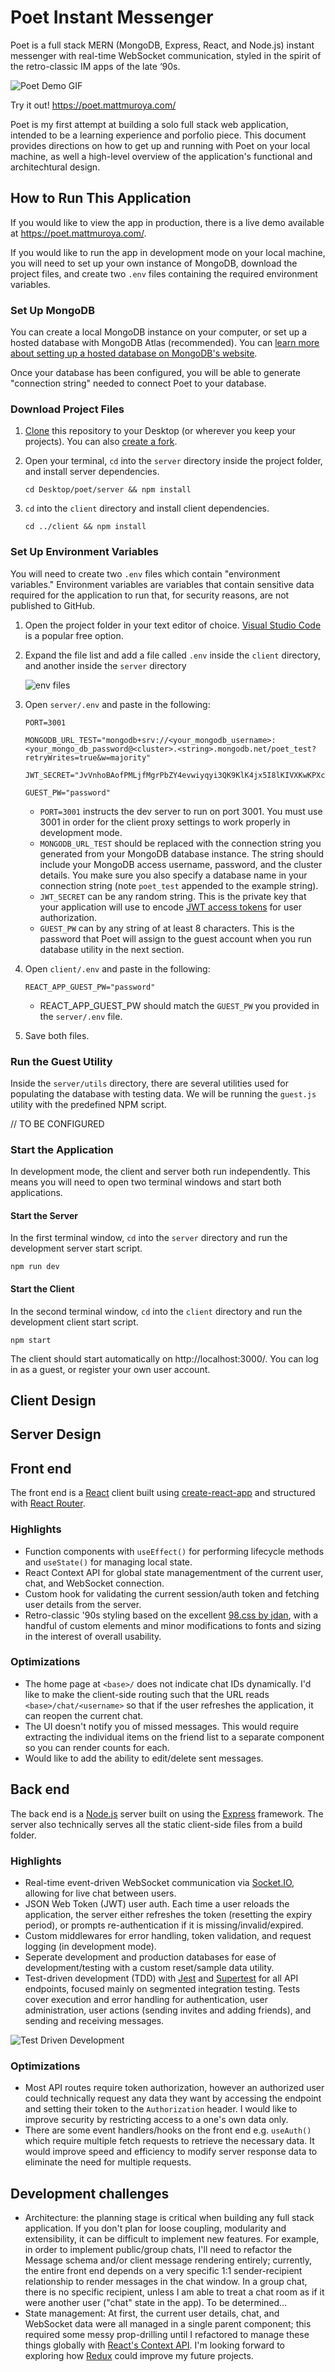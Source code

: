 # Poet Instant Messenger

Poet is a full stack MERN (MongoDB, Express, React, and Node.js) instant messenger with real-time WebSocket communication, styled in the spirit of the retro-classic IM apps of the late ‘90s.

![Poet Demo GIF](./assets/poet-demo.gif)

Try it out! https://poet.mattmuroya.com/

Poet is my first attempt at building a solo full stack web application, intended to be a learning experience and porfolio piece. This document provides directions on how to get up and running with Poet on your local machine, as well a high-level overview of the application's functional and architechtural design.

## How to Run This Application

If you would like to view the app in production, there is a live demo available at https://poet.mattmuroya.com/.

If you would like to run the app in development mode on your local machine, you will need to set up your own instance of MongoDB, download the project files, and create two `.env` files containing the required environment variables.

### Set Up MongoDB

You can create a local MongoDB instance on your computer, or set up a hosted database with MongoDB Atlas (recommended). You can [learn more about setting up a hosted database on MongoDB's website](https://www.mongodb.com/basics/mongodb-atlas-tutorial).

Once your database has been configured, you will be able to generate "connection string" needed to connect Poet to your database.

### Download Project Files

1.  [Clone](https://docs.github.com/en/repositories/creating-and-managing-repositories/cloning-a-repository) this repository to your Desktop (or wherever you keep your projects). You can also [create a fork](https://docs.github.com/en/get-started/quickstart/fork-a-repo).
2.  Open your terminal, `cd` into the `server` directory inside the project folder, and install server dependencies.

        cd Desktop/poet/server && npm install

3.  `cd` into the `client` directory and install client dependencies.

        cd ../client && npm install

### Set Up Environment Variables

You will need to create two `.env` files which contain "environment variables." Environment variables are variables that contain sensitive data required for the application to run that, for security reasons, are not published to GitHub.

1.  Open the project folder in your text editor of choice. [Visual Studio Code](https://code.visualstudio.com/) is a popular free option.

2.  Expand the file list and add a file called `.env` inside the `client` directory, and another inside the `server` directory

    ![env files](./assets/env-files.png)

3.  Open `server/.env` and paste in the following:

        PORT=3001

        MONGODB_URL_TEST="mongodb+srv://<your_mongodb_username>:<your_mongo_db_password@<cluster>.<string>.mongodb.net/poet_test?retryWrites=true&w=majority"

        JWT_SECRET="JvVnhoBAofPMLjfMgrPbZY4evwiyqyi3QK9KlK4jx5I8lKIVXKwKPXcgmFZSCAu"

        GUEST_PW="password"

    - `PORT=3001` instructs the dev server to run on port 3001. You must use 3001 in order for the client proxy settings to work properly in development mode.
    - `MONGODB_URL_TEST` should be replaced with the connection string you generated from your MongoDB database instance. The string should include your MongoDB access username, password, and the cluster details. You make sure you also specify a database name in your connection string (note `poet_test` appended to the example string).
    - `JWT_SECRET` can be any random string. This is the private key that your application will use to encode [JWT access tokens](https://jwt.io/) for user authorization.
    - `GUEST_PW` can by any string of at least 8 characters. This is the password that Poet will assign to the guest account when you run database utility in the next section.

4.  Open `client/.env` and paste in the following:

        REACT_APP_GUEST_PW="password"

    - REACT_APP_GUEST_PW should match the `GUEST_PW` you provided in the `server/.env` file.

5.  Save both files.

### Run the Guest Utility

Inside the `server/utils` directory, there are several utilities used for populating the database with testing data. We will be running the `guest.js` utility with the predefined NPM script.

// TO BE CONFIGURED

### Start the Application

In development mode, the client and server both run independently. This means you will need to open two terminal windows and start both applications.

#### Start the Server

In the first terminal window, `cd` into the `server` directory and run the development server start script.

    npm run dev

#### Start the Client

In the second terminal window, `cd` into the `client` directory and run the development client start script.

    npm start

The client should start automatically on http://localhost:3000/. You can log in as a guest, or register your own user account.

## Client Design

## Server Design

## Front end

The front end is a [React](https://reactjs.org/) client built using [create-react-app](https://create-react-app.dev/) and structured with [React Router](https://reactrouter.com/).

### Highlights

- Function components with `useEffect()` for performing lifecycle methods and `useState()` for managing local state.
- React Context API for global state managementment of the current user, chat, and WebSocket connection.
- Custom hook for validating the current session/auth token and fetching user details from the server.
- Retro-classic '90s styling based on the excellent [98.css by jdan](https://github.com/jdan/98.css), with a handful of custom elements and minor modifications to fonts and sizing in the interest of overall usability.

### Optimizations

- The home page at `<base>/` does not indicate chat IDs dynamically. I'd like to make the client-side routing such that the URL reads `<base>/chat/<username>` so that if the user refreshes the application, it can reopen the current chat.
- The UI doesn't notify you of missed messages. This would require extracting the individual items on the friend list to a separate component so you can render counts for each.
- Would like to add the ability to edit/delete sent messages.

## Back end

The back end is a [Node.js](https://nodejs.org/en/) server built on using the [Express](https://expressjs.com/) framework. The server also technically serves all the static client-side files from a build folder.

### Highlights

- Real-time event-driven WebSocket communication via [Socket.IO](https://socket.io/), allowing for live chat between users.
- JSON Web Token (JWT) user auth. Each time a user reloads the application, the server either refreshes the token (resetting the expiry period), or prompts re-authentication if it is missing/invalid/expired.
- Custom middlewares for error handling, token validation, and request logging (in development mode).
- Seperate development and production databases for ease of development/testing with a custom reset/sample data utility.
- Test-driven development (TDD) with [Jest](https://jestjs.io/) and [Supertest](https://github.com/visionmedia/supertest) for all API endpoints, focused mainly on segmented integration testing. Tests cover execution and error handling for authentication, user administration, user actions (sending invites and adding friends), and sending and receiving messages.

![Test Driven Development](./assets/poet-tdd.png)

### Optimizations

- Most API routes require token authorization, however an authorized user could technically request any data they want by accessing the endpoint and setting their token to the `Authorization` header. I would like to improve security by restricting access to a one's own data only.
- There are some event handlers/hooks on the front end e.g. `useAuth()` which require multiple fetch requests to retrieve the necessary data. It would improve speed and efficiency to modify server response data to eliminate the need for multiple requests.

## Development challenges

- Architecture: the planning stage is critical when building any full stack application. If you don't plan for loose coupling, modularity and extensibility, it can be difficult to implement new features. For example, in order to implement public/group chats, I'll need to refactor the Message schema and/or client message rendering entirely; currently, the entire front end depends on a very specific 1:1 sender-recipient relationship to render messages in the chat window. In a group chat, there is no specific recipient, unless I am able to treat a chat room as if it were another user ("chat" state in the app). To be determined...
- State management: At first, the current user details, chat, and WebSocket data were all managed in a single parent component; this required some messy prop-drilling until I refactored to manage these things globally with [React's Context API](https://reactjs.org/docs/context.html). I'm looking forward to exploring how [Redux](https://redux.js.org/) could improve my future projects.

```

```
